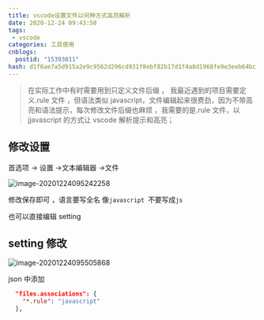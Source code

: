 ```yaml
---
title: vscode设置文件以何种方式高亮解析
date: 2020-12-24 09:43:58
tags: 
 - vscode
categories: 工具使用
cnblogs:
  postid: "15393011"
hash: d1f6ae7a5d915a2e9c9562d296cd931f8ebf82b17d1f4a8d1968fe9e3eeb64bc
---
```


> 在实际工作中有时需要用到只定义文件后缀 ， 我最近遇到的项目需要定义.rule 文件 ，但语法类似 javascript，文件编辑起来很费劲，因为不带高亮和语法提示，每次修改文件后缀也麻烦 ，我需要的是.rule 文件，以 jjavascript 的方式让 vscode 解析提示和高亮；

## 修改设置

首选项 -> 设置 ->文本编辑器 ->文件

![image-20201224095242258](https://bitbw.top/public/img/my_gallery/image-20201224095242258.png)

修改保存即可 ，语言要写全名 像`javascript `不要写成`js`

也可以直接编辑 setting

## setting 修改

![image-20201224095505868](https://bitbw.top/public/img/my_gallery/image-20201224095505868.png)

json 中添加

```json
  "files.associations": {
    "*.rule": "javascript"
  },
```
